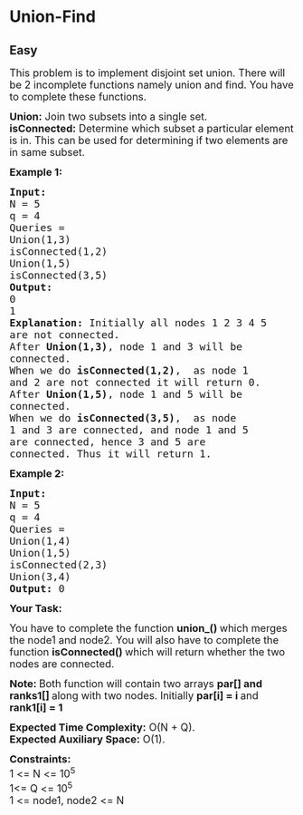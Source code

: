 # Union-Find
## Easy 
<div class="problem-statement" style="user-select: auto;">
                <p style="user-select: auto;"></p><p style="user-select: auto;"><span style="font-size: 18px; user-select: auto;">This problem is to implement disjoint set union. There will be 2 incomplete functions namely union and find. You have to complete these functions.&nbsp;</span></p>

<p style="user-select: auto;"><span style="font-size: 18px; user-select: auto;"><strong style="user-select: auto;">Union:</strong> Join two subsets into a single set.<br style="user-select: auto;">
<strong style="user-select: auto;">isConnected:</strong> Determine which subset a particular element is in. This can be used for determining if two elements are in same subset.</span></p>

<p style="user-select: auto;"><span style="font-size: 18px; user-select: auto;"><strong style="user-select: auto;">Example 1:</strong></span></p>

<pre style="user-select: auto;"><span style="font-size: 18px; user-select: auto;"><strong style="user-select: auto;">Input:
</strong>N = 5
q = 4
Queries = 
Union(1,3)
isConnected(1,2)
Union(1,5)
isConnected(3,5)
<strong style="user-select: auto;">Output:
</strong>0
1<strong style="user-select: auto;">
Explanation: </strong>Initially all nodes 1 2 3 4 5
are not connected.&nbsp;
After <strong style="user-select: auto;">Union(1,3)</strong>, node 1 and 3 will be
connected.
When we do <strong style="user-select: auto;">isConnected(</strong><strong style="user-select: auto;">1,2)</strong>,&nbsp; as node 1
and 2&nbsp;are not connected it will return 0.
After <strong style="user-select: auto;">Union(1,5)</strong>, node 1 and 5&nbsp;will be
connected.
When we do <strong style="user-select: auto;">isConnected(3,5</strong><strong style="user-select: auto;">)</strong>,&nbsp; as node
1 and 3&nbsp;are&nbsp;connected, and node 1 and 5
are connected, hence 3 and 5 are
connected.&nbsp;Thus it will return 1.</span></pre>

<p style="user-select: auto;"><span style="font-size: 18px; user-select: auto;"><strong style="user-select: auto;">Example 2:</strong></span></p>

<pre style="user-select: auto;"><span style="font-size: 18px; user-select: auto;"><strong style="user-select: auto;">Input:
</strong>N = 5
q = 4
Queries = 
Union(1,4)
Union(1,5)
isConnected(2,3)
Union(3,4)
<strong style="user-select: auto;">Output: </strong>0</span>
</pre>

<p style="user-select: auto;"><span style="font-size: 18px; user-select: auto;"><strong style="user-select: auto;">Your Task:</strong></span></p>

<p style="user-select: auto;"><span style="font-size: 18px; user-select: auto;">You have to complete the function <strong style="user-select: auto;">union_() </strong>which merges the node1 and node2. You will also have to complete the function <strong style="user-select: auto;">isConnected() </strong>which will return whether the two nodes are connected.</span></p>

<p style="user-select: auto;"><strong style="user-select: auto;"><span style="font-size: 18px; user-select: auto;">Note:&nbsp;</span></strong><span style="font-size: 18px; user-select: auto;">Both function will contain two arrays&nbsp;<strong style="user-select: auto;">par[] and ranks1[]&nbsp;</strong>along with two nodes. Initially&nbsp;<strong style="user-select: auto;">par[i] = i </strong>and <strong style="user-select: auto;">rank1[i] = 1&nbsp;</strong></span></p>

<p style="user-select: auto;"><span style="font-size: 18px; user-select: auto;"><strong style="user-select: auto;">Expected Time Complexity:</strong>&nbsp;O(N + Q).<br style="user-select: auto;">
<strong style="user-select: auto;">Expected Auxiliary Space:</strong>&nbsp;O(1).</span></p>

<p style="user-select: auto;"><span style="font-size: 18px; user-select: auto;"><strong style="user-select: auto;">Constraints:&nbsp;</strong><br style="user-select: auto;">
1 &lt;= N &lt;= 10<sup style="user-select: auto;">5</sup><br style="user-select: auto;">
1&lt;= Q &lt;= 10<sup style="user-select: auto;">5</sup><br style="user-select: auto;">
1 &lt;= node1, node2 &lt;= N</span></p>
 <p style="user-select: auto;"></p>
            </div>